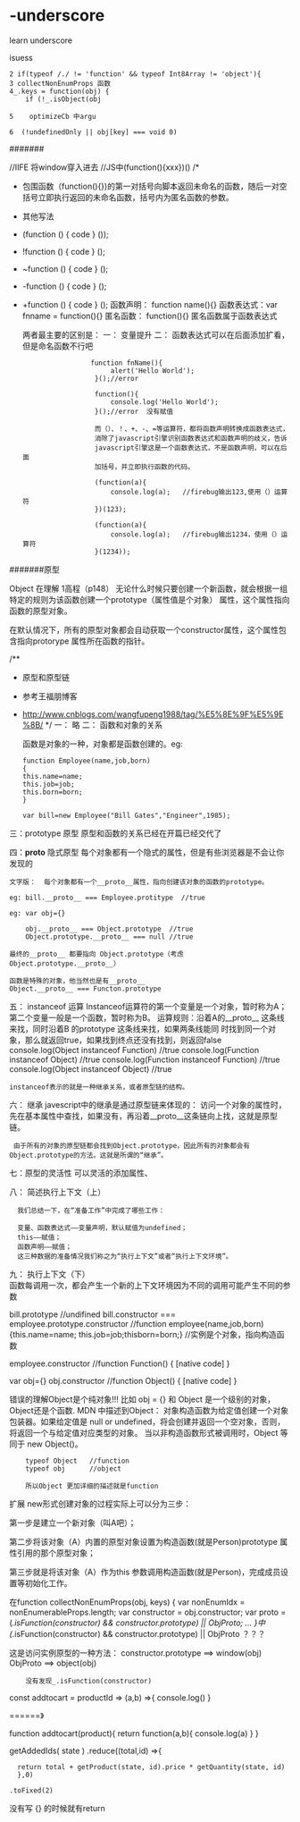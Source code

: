 # -underscore
learn underscore

isuess 
   
    2 if(typeof /./ != 'function' && typeof Int8Array != 'object'){
    3 collectNonEnumProps 函数
    4_.keys = function(obj) {
        if (!_.isObject(obj

    5    optimizeCb 中argu

    6  (!undefinedOnly || obj[key] === void 0) 

#######

//IIFE 将window穿入进去
//JS中(function(){xxx})()
/*
* 包围函数（function(){})的第一对括号向脚本返回未命名的函数，随后一对空括号立即执行返回的未命名函数，括号内为匿名函数的参数。
* 其他写法
* (function () {  code  } ()); 
* !function () {  code  } ();
* ~function () {  code  } ();
* -function () {  code  } ();
* +function () {  code  } ();
  函数声明：  function name(){}
  函数表达式：var fnname = function(){}
  匿名函数：  function(){} 匿名函数属于函数表达式

  两者最主要的区别是： 一： 变量提升
                       二： 函数表达式可以在后面添加扩看，但是命名函数不行吧

                       function fnName(){
                            alert('Hello World');
                        }();//error

                        function(){
                            console.log('Hello World');    
                        }();//error  没有赋值

                        而（）、！、+、-、=等运算符，都将函数声明转换成函数表达式，
                        消除了javascript引擎识别函数表达式和函数声明的歧义，告诉
                        javascript引擎这是一个函数表达式，不是函数声明，可以在后面
                        加括号，并立即执行函数的代码。

                        (function(a){
                            console.log(a);   //firebug输出123,使用（）运算符
                        })(123);

                        (function(a){
                            console.log(a);   //firebug输出1234，使用（）运算符
                        }(1234));
#######原型

Object 在理解
1高程（p148）
无论什么时候只要创建一个新函数，就会根据一组特定的规则为该函数创建一个prototype（属性值是个对象）
属性，这个属性指向函数的原型对象。

在默认情况下，所有的原型对象都会自动获取一个constructor属性，这个属性包含指向protorype
属性所在函数的指针。



/**
* 原型和原型链 
* 参考王福朋博客
* http://www.cnblogs.com/wangfupeng1988/tag/%E5%8E%9F%E5%9E%8B/
*/
一： 略
二： 函数和对象的关系
    
    函数是对象的一种，对象都是函数创建的。eg:

      function Employee(name,job,born)
      {
      this.name=name;
      this.job=job;
      this.born=born;
      }

      var bill=new Employee("Bill Gates","Engineer",1985);

三：prototype 原型
  原型和函数的关系已经在开篇已经交代了

四：__proto__ 隐式原型
    每个对象都有一个隐式的属性，但是有些浏览器是不会让你发现的  

    文字版：  每个对象都有一个__proto__属性，指向创建该对象的函数的prototype。

    eg: bill.__proto__ === Employee.protitype  //true

    eg: var obj={}

        obj.__proto__ === Object.prototype  //true
        Object.prototype.__proto__ === null //true

    最终的__proto__ 都要指向 Object.prototype（考虑Object.prototype.__proto__）

    函数是特殊的对象，他当然也是有__proto__
    Object.__proto__ === Functon.prototype

五： instanceof 运算
      Instanceof运算符的第一个变量是一个对象，暂时称为A；第二个变量一般是一个函数，暂时称为B。
      运算规则：沿着A的__proto__ 这条线来找，同时沿着B 的prototype 这条线来找，如果两条线能同
                时找到同一个对象，那么就返回true，如果找到终点还没有找到，则返回false
                console.log(Object instanceof Function) //true
                console.log(Function instanceof Object) //true
                console.log(Function instanceof Function) //true
                console.log(Object instanceof Object) //true
  
    instanceof表示的就是一种继承关系，或者原型链的结构。

六： 继承
     javescript中的继承是通过原型链来体现的：
     访问一个对象的属性时，先在基本属性中查找，如果没有，再沿着__proto__这条链向上找，这就是原型链。

     由于所有的对象的原型链都会找到Object.prototype，因此所有的对象都会有Object.prototype的方法。这就是所谓的“继承”。

七：原型的灵活性
        可以灵活的添加属性、

八：  简述执行上下文（上）

      我们总结一下，在“准备工作”中完成了哪些工作：

      变量、函数表达式——变量声明，默认赋值为undefined；
      this——赋值；
      函数声明——赋值；
      这三种数据的准备情况我们称之为“执行上下文”或者“执行上下文环境”。

九： 执行上下文（下）               
      函数每调用一次，都会产生一个新的上下文环境因为不同的调用可能产生不同的参数



bill.prototype        //undifined
bill.constructor === employee.prototype.constructor
                      //function employee(name,job,born){this.name=name;
                        this.job=job;thisborn=born;} //实例是个对象，指向构造函数

employee.constructor  //function Function() { [native code] }


var obj={}
obj.constructor       //function Object() { [native code] }   

错误的理解Object是个纯对象!!!
    比如 obj = {} 和 Object 是一个级别的对象，Object还是个函数.
    MDN 中描述到Object：
        对象构造函数为给定值创建一个对象包装器。如果给定值是  null or undefined，将会创建并返回一个空对象，否则，将返回一个与给定值对应类型的对象。
        当以非构造函数形式被调用时，Object 等同于 new Object()。

        typeof Object   //function                 
        typeof obj      //object

        所以Object 更加详细的描述就是function  


扩展
new形式创建对象的过程实际上可以分为三步：

第一步是建立一个新对象（叫A吧）；

第二步将该对象（A）内置的原型对象设置为构造函数(就是Person)prototype 属性引用的那个原型对象；

第三步就是将该对象（A）作为this 参数调用构造函数(就是Person)，完成成员设置等初始化工作。      


在function collectNonEnumProps(obj, keys) {
    var nonEnumIdx = nonEnumerableProps.length;
    var constructor = obj.constructor;
    var proto = (_.isFunction(constructor) && constructor.prototype) || ObjProto;
    ...
  }中(_.isFunction(constructor) && constructor.prototype) || ObjProto ？？？

   这是访问实例原型的一种方法：
        constructor.prototype ==> window(obj)
        ObjProto              ==> object(obj)

        没有发现_.isFunction(constructor)





const addtocart = productId => (a,b) =>{
  console.log()
}

======》

function addtocart(product){
  return function(a,b){
      console.log(a)
  }
} 



getAddedIds( state )
    .reduce((total,id) =>{

      return total + getProduct(state, id).price * getQuantity(state, id)
      },0)
    
    .toFixed(2)

  没有写 {} 的时候就有return